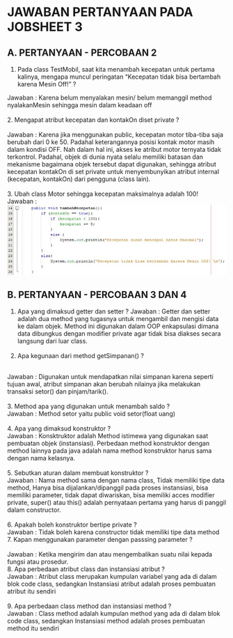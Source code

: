# JAWABAN PERTANYAAN PADA JOBSHEET 3

## A. PERTANYAAN - PERCOBAAN 2
1. Pada class TestMobil, saat kita menambah	kecepatan untuk	pertama	kalinya, mengapa muncul peringatan “Kecepatan tidak bisa bertambah karena Mesin Off!” ?	

Jawaban : Karena belum menyalakan mesin/ belum memanggil method nyalakanMesin sehingga mesin dalam keadaan off
<br><br>
2. Mengapat	atribut	kecepatan dan kontakOn diset private ?	
<br>
Jawaban : Karena jika menggunakan public, kecepatan motor tiba-tiba saja berubah dari 0 ke 50. Padahal keterangannya posisi kontak motor masih dalam kondisi OFF. Nah dalam hal ini, akses ke atribut motor ternyata tidak terkontrol. Padahal, objek di dunia nyata selalu memiliki batasan dan mekanisme bagaimana objek tersebut dapat digunakan, sehingga atribut kecepatan kontakOn di set private untuk menyembunyikan atribut internal (kecepatan, kontakOn) dari pengguna (class lain). 
<br><br>
3. Ubah	class Motor sehingga kecepatan maksimalnya adalah 100!
<br>
Jawaban :
<img src="jawaban_no_3.JPG">

## B. PERTANYAAN - PERCOBAAN 3 DAN 4
1. Apa yang dimaksud getter dan setter ?
Jawaban : Getter dan setter adalah dua method yang tugasnya untuk mengambil dan mengisi data ke dalam objek. Method ini digunakan dalam OOP enkapsulasi dimana data dibungkus dengan modifier private agar tidak bisa diakses secara langsung dari luar class.
<br><br>
2. Apa kegunaan dari method getSimpanan() ?
<br>
Jawaban : Digunakan untuk mendapatkan nilai simpanan karena seperti tujuan awal, atribut simpanan akan berubah nilainya jika melakukan transaksi setor() dan pinjam/tarik().
<br><br>
3. Method apa yang digunakan untuk menambah saldo ?
<br> 
Jawaban : Method setor yaitu public void setor(float uang)
<br><br>
4. Apa yang dimaksud konstruktor ?
<br>
Jawaban : Konsktruktor adalah Method istimewa yang digunakan saat pembuatan objek (instansiasi). Perbedaan method konstruktor dengan method lainnya pada java adalah nama method konstruktor harus sama dengan nama kelasnya.
<br><br>
5. Sebutkan	aturan dalam membuat konstruktor ?
<br>
Jawaban : Nama method sama dengan nama class, Tidak memiliki tipe data method, Hanya bisa dijalankan/dipanggil pada proses instansiasi, bisa memiliki parameter, tidak dapat diwariskan, bisa memiliki acces modifier private, super() atau this() adalah pernyataan pertama yang harus di panggil dalam constructor.
<br><br>
6. Apakah boleh	konstruktor	bertipe	private ?
<br>
Jawaban : Tidak boleh karena constructor tidak memiliki tipe data method
<br>
7. Kapan menggunakan parameter dengan passsing parameter ?
<br><br>
Jawaban : Ketika mengirim dan atau mengembalikan suatu nilai kepada fungsi atau prosedur.
<br>
8. Apa perbedaan atribut class dan instansiasi atribut ?
<br>
Jawaban : Atribut class merupakan kumpulan variabel yang ada di dalam blok code class, sedangkan Instansiasi atribut adalah proses pembuatan atribut itu sendiri
<br><br>
9. Apa perbedaan class method dan instansiasi method ?	
<br>
Jawaban : Class method adalah kumpulan method yang ada di dalam blok code class, sedangkan Instansiasi method adalah proses pembuatan method itu sendiri
